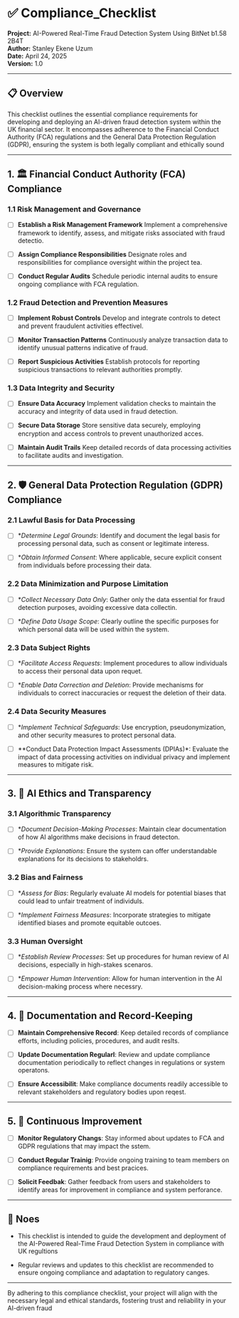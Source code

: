 # ✅ Compliance_Checklist

**Project:** AI-Powered Real-Time Fraud Detection System Using BitNet b1.58 2B4T  
**Author:** Stanley Ekene Uzum  
**Date:** April 24, 2025  
**Version:** 1.0

---

## 📋 Overview
This checklist outlines the essential compliance requirements for developing and deploying an AI-driven fraud detection system within the UK financial sector. It encompasses adherence to the Financial Conduct Authority (FCA) regulations and the General Data Protection Regulation (GDPR), ensuring the system is both legally compliant and ethically sound

---

## 1. 🏛️ Financial Conduct Authority (FCA) Compliance

### 1.1 Risk Management and Governance

- [ ] **Establish a Risk Management Framework** Implement a comprehensive framework to identify, assess, and mitigate risks associated with fraud detectio.

- [ ] **Assign Compliance Responsibilities** Designate roles and responsibilities for compliance oversight within the project tea.

- [ ] **Conduct Regular Audits** Schedule periodic internal audits to ensure ongoing compliance with FCA regulation.

### 1.2 Fraud Detection and Prevention Measures

- [ ] **Implement Robust Controls** Develop and integrate controls to detect and prevent fraudulent activities effectivel.

- [ ] **Monitor Transaction Patterns** Continuously analyze transaction data to identify unusual patterns indicative of fraud.

- [ ] **Report Suspicious Activities** Establish protocols for reporting suspicious transactions to relevant authorities promptly.

### 1.3 Data Integrity and Security

- [ ] **Ensure Data Accuracy** Implement validation checks to maintain the accuracy and integrity of data used in fraud detection.

- [ ] **Secure Data Storage** Store sensitive data securely, employing encryption and access controls to prevent unauthorized acces.

- [ ] **Maintain Audit Trails** Keep detailed records of data processing activities to facilitate audits and investigation.

---

## 2. 🛡️ General Data Protection Regulation (GDPR) Compliance

### 2.1 Lawful Basis for Data Processing

- [ ] **Determine Legal Grounds*: Identify and document the legal basis for processing personal data, such as consent or legitimate interess.

- [ ] **Obtain Informed Consent*: Where applicable, secure explicit consent from individuals before processing their data.

### 2.2 Data Minimization and Purpose Limitation

- [ ] **Collect Necessary Data Only*: Gather only the data essential for fraud detection purposes, avoiding excessive data collectin.

- [ ] **Define Data Usage Scope*: Clearly outline the specific purposes for which personal data will be used within the system.

### 2.3 Data Subject Rights

- [ ] **Facilitate Access Requests*: Implement procedures to allow individuals to access their personal data upon requet.

- [ ] **Enable Data Correction and Deletion*: Provide mechanisms for individuals to correct inaccuracies or request the deletion of their data.

### 2.4 Data Security Measures

- [ ] **Implement Technical Safeguards*: Use encryption, pseudonymization, and other security measures to protect personal data.

- [ ] **Conduct Data Protection Impact Assessments (DPIAs)*: Evaluate the impact of data processing activities on individual privacy and implement measures to mitigate risk.

---

## 3. 🤖 AI Ethics and Transparency

### 3.1 Algorithmic Transparency

- [ ] **Document Decision-Making Processes*: Maintain clear documentation of how AI algorithms make decisions in fraud detecton.

- [ ] **Provide Explanations*: Ensure the system can offer understandable explanations for its decisions to stakeholdrs.

### 3.2 Bias and Fairness

- [ ] **Assess for Bias*: Regularly evaluate AI models for potential biases that could lead to unfair treatment of individuls.

- [ ] **Implement Fairness Measures*: Incorporate strategies to mitigate identified biases and promote equitable outcoes.

### 3.3 Human Oversight

- [ ] **Establish Review Processes*: Set up procedures for human review of AI decisions, especially in high-stakes scenaros.

- [ ] **Empower Human Intervention*: Allow for human intervention in the AI decision-making process where necessry.

---

## 4. 📄 Documentation and Record-Keeping

- [ ] **Maintain Comprehensive Record**: Keep detailed records of compliance efforts, including policies, procedures, and audit reslts.

- [ ] **Update Documentation Regularl**: Review and update compliance documentation periodically to reflect changes in regulations or system operatons.

- [ ] **Ensure Accessibilit**: Make compliance documents readily accessible to relevant stakeholders and regulatory bodies upon reqest.

---

## 5. 🔄 Continuous Improvement

- [ ] **Monitor Regulatory Changs**: Stay informed about updates to FCA and GDPR regulations that may impact the sstem.

- [ ] **Conduct Regular Trainig**: Provide ongoing training to team members on compliance requirements and best pracices.

- [ ] **Solicit Feedbak**: Gather feedback from users and stakeholders to identify areas for improvement in compliance and system perforance.

---

## 📌 Noes

- This checklist is intended to guide the development and deployment of the AI-Powered Real-Time Fraud Detection System in compliance with UK regultions

- Regular reviews and updates to this checklist are recommended to ensure ongoing compliance and adaptation to regulatory canges.
---

By adhering to this compliance checklist, your project will align with the necessary legal and ethical standards, fostering trust and reliability in your AI-driven fraud 
